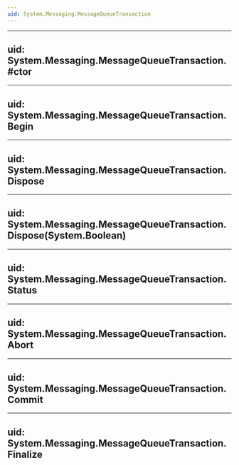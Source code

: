 ```yaml
---
uid: System.Messaging.MessageQueueTransaction
---
```


---
uid: System.Messaging.MessageQueueTransaction.#ctor
---

---
uid: System.Messaging.MessageQueueTransaction.Begin
---

---
uid: System.Messaging.MessageQueueTransaction.Dispose
---

---
uid: System.Messaging.MessageQueueTransaction.Dispose(System.Boolean)
---

---
uid: System.Messaging.MessageQueueTransaction.Status
---

---
uid: System.Messaging.MessageQueueTransaction.Abort
---

---
uid: System.Messaging.MessageQueueTransaction.Commit
---

---
uid: System.Messaging.MessageQueueTransaction.Finalize
---
